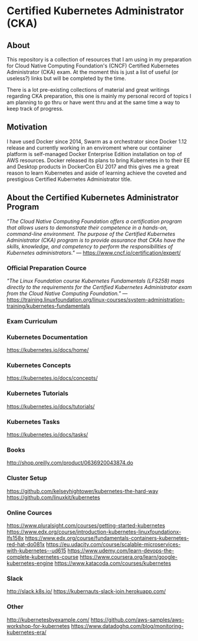 # Certified Kubernetes Administrator (CKA)

## About

This repository is a collection of resources that I am using in my preparation for Cloud Native Computing Foundation's (CNCF) Certified Kubernetes Administrator (CKA) exam. At the moment this is just a list of useful (or useless?) links but will be completed by the time.

There is a lot pre-existing collections of material and great writings regarding CKA preparation, this one is mainly my personal record of topics I am planning to go thru or have went thru and at the same time a way to keep track of progress.

## Motivation

I have used Docker since 2014, Swarm as a orchestrator since Docker 1.12 release and currently working in an enviroment where our container platform is self-managed Docker Enterprise Edition installation on top of AWS  resources. Docker released its plans to bring Kubernetes in to their EE and Desktop products in DockerCon EU 2017 and this gives me a great reason to learn Kubernetes and aside of learning achieve the coveted and prestigious Certified Kubernetes Administrator title.

## About the Certified Kubernetes Administrator Program

_"The Cloud Native Computing Foundation offers a certification program that allows users to demonstrate their competence in a hands-on, command-line environment. The purpose of the Certified Kubernetes Administrator (CKA) program is to provide assurance that CKAs have the skills, knowledge, and competency to perform the responsibilities of Kubernetes administrators."_ — https://www.cncf.io/certification/expert/

### Official Preparation Cource

_"The Linux Foundation course Kubernetes Fundamentals (LFS258) maps directly to the requirements for the Certified Kubernetes Administrator exam from the Cloud Native Computing Foundation."_ — https://training.linuxfoundation.org/linux-courses/system-administration-training/kubernetes-fundamentals

### Exam Curriculum

### Kubernetes Documentation
https://kubernetes.io/docs/home/

### Kubernetes Concepts
https://kubernetes.io/docs/concepts/

### Kubernetes Tutorials
https://kubernetes.io/docs/tutorials/

### Kubernetes Tasks
https://kubernetes.io/docs/tasks/

### Books
http://shop.oreilly.com/product/0636920043874.do

### Cluster Setup
https://github.com/kelseyhightower/kubernetes-the-hard-way
https://github.com/linuxkit/kubernetes

### Online Cources
https://www.pluralsight.com/courses/getting-started-kubernetes
https://www.edx.org/course/introduction-kubernetes-linuxfoundationx-lfs158x
https://www.edx.org/course/fundamentals-containers-kubernetes-red-hat-do081x
https://eu.udacity.com/course/scalable-microservices-with-kubernetes--ud615
https://www.udemy.com/learn-devops-the-complete-kubernetes-course
https://www.coursera.org/learn/google-kubernetes-engine
https://www.katacoda.com/courses/kubernetes

### Slack
http://slack.k8s.io/
https://kubernauts-slack-join.herokuapp.com/

### Other
http://kubernetesbyexample.com/
https://github.com/aws-samples/aws-workshop-for-kubernetes
https://www.datadoghq.com/blog/monitoring-kubernetes-era/

